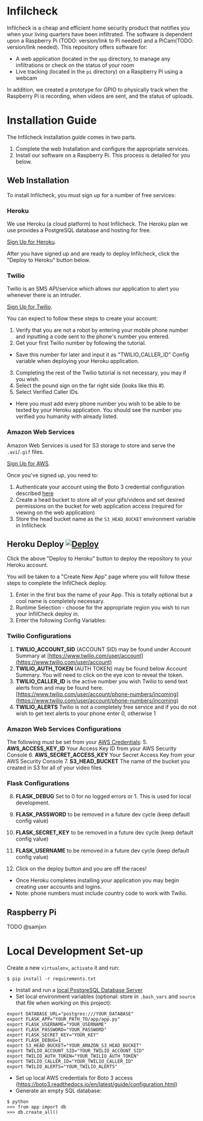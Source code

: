 # Infilcheck

Infilcheck is a cheap and efficient home security product that notifies you when your living quarters have been infiltrated.  The software is dependent upon a Raspberry Pi (TODO: version/link to Pi needed) and a PiCam(TODO:  version/link needed).  This repository offers software for:

- A web application (located in the `app` directory, to manage any infiltrations or check on the status of your room
- Live tracking (located in the `pi` directory) on a Raspberry Pi using a webcam

In addition, we created a prototype for GPIO to physically track when the Raspberry Pi is recording, when videos are sent, and the status of uploads.

# Installation Guide
The Infilcheck Installation guide comes in two parts.
  1. Complete the web Installation and configure the appropriate services.
  2. Install our software on a Raspberry Pi. This process is detailed for you below.

## Web Installation
To install Infilcheck, you must sign up for a number of free services:

### Heroku
We use Heroku (a cloud platform) to host Infilcheck. The Heroku plan we use provides a PostgreSQL database and hosting for free.

[Sign Up for Heroku](https://signup.heroku.com).

After you have signed up and are ready to deploy Infilcheck, click the "Deploy to Heroku" button below.

### Twilio
Twilio is an SMS API/service which allows our application to alert you whenever there is an intruder.

[Sign Up for Twilio](https://www.twilio.com/try-twilio).

You can expect to follow these steps to create your account:
1. Verify that you are not a robot by entering your mobile phone number and inputting a code sent to the phone's number you entered.
2. Get your first Twilio number by following the tutorial.
  * Save this number for later and input it as "TWILIO_CALLER_ID" Config variable when deploying your Heroku application.
3. Completing the rest of the Twilio tutorial is not necessary, you may if you wish.
4. Select the pound sign on the far right side (looks like this #).
5. Select Verified Caller IDs.
  * Here you must add every phone number you wish to be able to be texted by your Heroku application. You should see the number you verified you humanity with already listed.

### Amazon Web Services
Amazon Web Services is used for S3 storage to store and serve the `.avi`/`.gif` files.

[Sign Up for AWS](https://aws.amazon.com/s3/).

Once you've signed up, you need to:

1. Authenticate your account using the Boto 3 credential configuration described [here](https://boto3.readthedocs.io/en/latest/guide/configuration.html)
2. Create a head bucket to store all of your gifs/videos and set desired permissions on the bucket for web application access (required for viewing on the web application)
3. Store the head bucket name as the `S3_HEAD_BUCKET` environment variable in Infilcheck

## Heroku Deploy [![Deploy](https://www.herokucdn.com/deploy/button.svg)](https://heroku.com/deploy?template=https://github.com/jonnykry/infilcheck/)

Click the above "Deploy to Heroku" button to deploy the repository to your Heroku account.

You will be taken to a "Create New App" page where you will follow these steps to complete the InfilCheck deploy.

1. Enter in the first box the name of your App. This is totally optional but a cool name is completely necessary.
2. Runtime Selection - choose for the appropriate region you wish to run your InfilCheck deploy in.
3. Enter the following Config Variables:

### Twilio Configurations

  1. **TWILIO_ACCOUNT_SID** (ACCOUNT SID) may be found under Account Summary at [https://www.twilio.com/user/account](https://www.twilio.com/user/account)
  2. **TWILIO_AUTH_TOKEN** (AUTH TOKEN) may be found below Account Summary. You will need to click on the eye icon to reveal the token.
  3. **TWILIO_CALLER_ID** is the active number you wish Twilio to send text alerts from and may be found here. [https://www.twilio.com/user/account/phone-numbers/incoming](https://www.twilio.com/user/account/phone-numbers/incoming)
  4. **TWILIO_ALERTS** Twilio is not a completely free service and if you do not wish to get text alerts to your phone enter 0, otherwise 1

### Amazon Web Services Configurations

The following must be set from your [AWS Credentials](https://docs.aws.amazon.com/sdk-for-java/v1/developer-guide/credentials.html):
  5. **AWS_ACCESS_KEY_ID** Your Access Key ID from your AWS Security Console
  6. **AWS_SECRET_ACCESS_KEY** Your Secret Access Key from your AWS Security Console
  7. **S3_HEAD_BUCKET** The name of the bucket you created in S3 for all of your video files

### Flask Configurations

  8. **FLASK_DEBUG** Set to 0 for no logged errors or 1. This is used for local development.
  9. **FLASK_PASSWORD** to be removed in a future dev cycle (keep default config value)
  10. **FLASK_SECRET_KEY** to be removed in a future dev cycle (keep default config value)
  11. **FLASK_USERNAME**  to be removed in a future dev cycle (keep default config value)

4. Click on the deploy button and you are off the races!
  * Once Heroku completes installing your application you may begin creating user accounts and logins.
  * Note: phone numbers must include country code to work with Twilio.

## Raspberry Pi
TODO @samjxn

# Local Development Set-up

Create a new `virtualenv`, `activate` it and run:
```
$ pip install -r requirements.txt
```

* Install and run a [local PostgreSQL Database Server](https://www.postgresql.org/download/)
* Set local environment variables (optional:  store in  `.bash_vars` and `source` that file when working on this project):
```
export DATABASE_URL="postgres:///YOUR_DATABASE"
export FLASK_APP="YOUR_PATH_TO/app/app.py"
export FLASK_USERNAME="YOUR_USERNAME"
export FLASK_PASSWORD="YOUR_PASSWORD"
export FLASK_SECRET_KEY="YOUR_KEY"
export FLASK_DEBUG=1
export S3_HEAD_BUCKET="YOUR_AMAZON_S3_HEAD_BUCKET"
export TWILIO_ACCOUNT_SID="YOUR_TWILIO_ACCOUNT_SID"
export TWILIO_AUTH_TOKEN="YOUR_TWILIO_AUTH_TOKEN"
export TWILIO_CALLER_ID="YOUR_TWILIO_CALLER_ID"
export TWILIO_ALERTS="YOUR_TWILIO_ALERTS"
```

* Set up local AWS credentials for Boto 3 access (https://boto3.readthedocs.io/en/latest/guide/configuration.html)
* Generate an empty SQL database:
```
$ python
>>> from app import db
>>> db.create_all()
```
